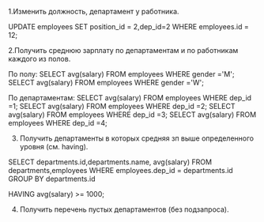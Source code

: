 1.Изменить должность, департамент у работника.

UPDATE employees SET position_id = 2,dep_id=2 WHERE employees.id = 12;

2.Получить среднюю зарплату по департаментам и по работникам каждого из полов.

По полу:
SELECT avg(salary) FROM employees WHERE gender ='M';
SELECT avg(salary) FROM employees WHERE gender ='W';

По департаментам:
SELECT avg(salary) FROM employees WHERE dep_id =1;
SELECT avg(salary) FROM employees WHERE dep_id =2;
SELECT avg(salary) FROM employees WHERE dep_id =3;
SELECT avg(salary) FROM employees WHERE dep_id =4;

3. Получить департаменты в которых средняя зп выше определенного уровня (см. having).

SELECT departments.id,departments.name, avg(salary)
FROM departments,employees
WHERE employees.dep_id = departments.id
GROUP BY departments.id

HAVING avg(salary) >= 1000;

4. Получить перечень пустых департаментов (без подзапроса).

